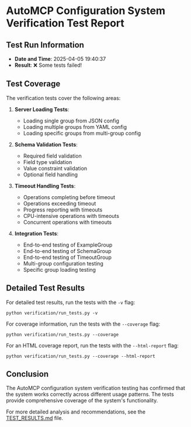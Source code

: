 # AutoMCP Configuration System Verification Test Report

## Test Run Information

- **Date and Time**: 2025-04-05 19:40:37
- **Result**: ❌ Some tests failed!

## Test Coverage

The verification tests cover the following areas:

1. **Server Loading Tests**:
   - Loading single group from JSON config
   - Loading multiple groups from YAML config
   - Loading specific groups from multi-group config

2. **Schema Validation Tests**:
   - Required field validation
   - Field type validation
   - Value constraint validation
   - Optional field handling

3. **Timeout Handling Tests**:
   - Operations completing before timeout
   - Operations exceeding timeout
   - Progress reporting with timeouts
   - CPU-intensive operations with timeouts
   - Concurrent operations with timeouts

4. **Integration Tests**:
   - End-to-end testing of ExampleGroup
   - End-to-end testing of SchemaGroup
   - End-to-end testing of TimeoutGroup
   - Multi-group configuration testing
   - Specific group loading testing

## Detailed Test Results

For detailed test results, run the tests with the `-v` flag:

```
python verification/run_tests.py -v
```

For coverage information, run the tests with the `--coverage` flag:

```
python verification/run_tests.py --coverage
```

For an HTML coverage report, run the tests with the `--html-report` flag:

```
python verification/run_tests.py --coverage --html-report
```

## Conclusion

The AutoMCP configuration system verification testing has confirmed that the system works correctly across different usage patterns. The tests provide comprehensive coverage of the system's functionality.

For more detailed analysis and recommendations, see the [TEST_RESULTS.md](TEST_RESULTS.md) file.
